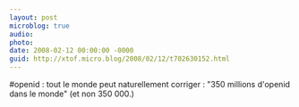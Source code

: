 ```yaml
---
layout: post
microblog: true
audio: 
photo: 
date: 2008-02-12 00:00:00 -0000
guid: http://xtof.micro.blog/2008/02/12/t702630152.html
---
```

#openid : tout le monde peut naturellement corriger : "350 millions d'openid dans le monde" (et non 350 000.)
